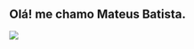 ## Olá! me chamo Mateus Batista.
<picture>
  <source
    srcset="https://github-readme-stats.vercel.app/api?username=MateusBatista222&show_icons=true&theme=dark"
    media="(prefers-color-scheme: dark)"
  />
  <source
    srcset="https://github-readme-stats.vercel.app/api?username=MateusBatista222&show_icons=true"
    media="(prefers-color-scheme: light), (prefers-color-scheme: no-preference)"
  />
  <img src="https://github-readme-stats.vercel.app/api?username=MateusBatista222&show_icons=true" />
</picture>
